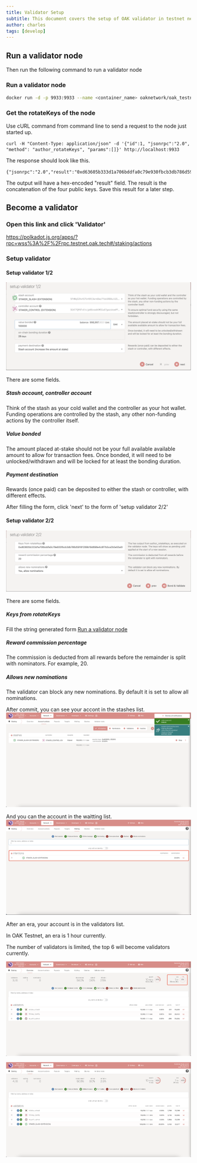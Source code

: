 ```yaml
---
title: Validator Setup
subtitle: This document covers the setup of OAK validator in testnet network
author: charles
tags: [develop]
---
```


## Run a validator node

Then run the following command to run a validator node

### Run a validator node
```bash
docker run -d -p 9933:9933 --name <container_name> oaknetwork/oak_testnet:latest --name <node_name> --validator --rpc-cors all --rpc-methods=unsafe --rpc-external
```

### Get the rotateKeys of the node
Use cURL command from command line to send a request to the node just started up.

```
curl -H "Content-Type: application/json" -d '{"id":1, "jsonrpc":"2.0", "method": "author_rotateKeys", "params":[]}' http://localhost:9933
```

The response should look like this.
```
{"jsonrpc":"2.0","result":"0xd63605b333d1a706bddfa0c79e930fbcb3db786d59181289b19d698e4c8f7b5ca2b5e55a59fa94bf0a147a4aa697c9ff90ed075923bf17d7c80ca1daccb2c31e10cb1cc74a53f5ce5fb048ac12e2d0c8d74eed658ba85dc6788e67077b5e871ad8dbf6d47a1233dd40d3b17ce6c130c274a3f83779105416c8e3e1c929f62618","id":1}
```

The output will have a hex-encoded "result" field. The result is the concatenation of the four public keys. Save this result for a later step.


## Become a validator

### Open this link and click 'Validator'
<https://polkadot.js.org/apps/?rpc=wss%3A%2F%2Frpc.testnet.oak.tech#/staking/actions>

### Setup validator

#### Setup validator 1/2
![setup_validator_1](../assets/img/validator-setup/setup_validator_1.png)

There are some fields.

##### Stash account, controller account
Think of the stash as your cold wallet and the controller as your hot wallet. Funding operations are controlled by the stash, any other non-funding actions by the controller itself.


##### Value bonded
The amount placed at-stake should not be your full available available amount to allow for transaction fees.
Once bonded, it will need to be unlocked/withdrawn and will be locked for at least the bonding duration.

##### Payment destination
Rewards (once paid) can be deposited to either the stash or controller, with different effects.

After filling the form, click 'next' to the form of 'setup validator 2/2'

#### Setup validator 2/2

![setup_validator_2](../assets/img/validator-setup/setup_validator_2.png)

There are some fields.

##### Keys from rotateKeys
Fill the string generated form [Run a validator node](https://github.com/OAK-Foundation/OAK-blockchain/blob/add_validator_setup_doc/docs/validator-setup.md#run-a-validator-node)

##### Reward commission percentage
The commission is deducted from all rewards before the remainder is split with nominators.
For example, 20.

##### Allows new nominations
The validator can block any new nominations. By default it is set to allow all nominations.

After commit, you can see your accont in the stashes list.
![stashes](../assets/img/validator-setup/stashes.png)

And you can the account in the waitting list.
![waitting](../assets/img/validator-setup/waitting.png)

After an era, your account is in the validators list.

In OAK Testnet, an era is 1 hour currently.

The number of validators is limited, the top 6 will become validators currently.

![era](../assets/img/validator-setup/era.png)

![validators](../assets/img/validator-setup/validators.png)